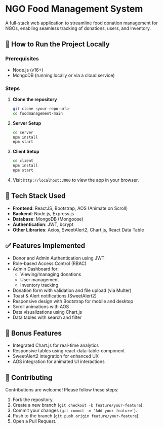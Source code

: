 # NGO Food Management System

A full-stack web application to streamline food donation management for NGOs, enabling seamless tracking of donations, users, and inventory.

## 🚀 How to Run the Project Locally

### Prerequisites
- Node.js (v16+)
- MongoDB (running locally or via a cloud service)

### Steps

1. **Clone the repository**
   ```bash
   git clone <your-repo-url>
   cd foodmanagement-main
   ```

2. **Server Setup**
   ```bash
   cd server
   npm install
   npm start
   ```

3. **Client Setup**
   ```bash
   cd client
   npm install
   npm start
   ```

4. Visit `http://localhost:3000` to view the app in your browser.

## 🧰 Tech Stack Used
- **Frontend**: ReactJS, Bootstrap, AOS (Animate on Scroll)
- **Backend**: Node.js, Express.js
- **Database**: MongoDB (Mongoose)
- **Authentication**: JWT, bcrypt
- **Other Libraries**: Axios, SweetAlert2, Chart.js, React Data Table

## ✅ Features Implemented
- Donor and Admin Authentication using JWT
- Role-based Access Control (RBAC)
- Admin Dashboard for:
  - Viewing/managing donations
  - User management
  - Inventory tracking
- Donation form with validation and file upload (via Multer)
- Toast & Alert notifications (SweetAlert2)
- Responsive design with Bootstrap for mobile and desktop
- Scroll animations with AOS
- Data visualizations using Chart.js
- Data tables with search and filter

## 🌟 Bonus Features
- Integrated Chart.js for real-time analytics
- Responsive tables using react-data-table-component
- SweetAlert2 integration for enhanced UX
- AOS integration for animated UI interactions

## 🤝 Contributing
Contributions are welcome! Please follow these steps:
1. Fork the repository.
2. Create a new branch (`git checkout -b feature/your-feature`).
3. Commit your changes (`git commit -m 'Add your feature'`).
4. Push to the branch (`git push origin feature/your-feature`).
5. Open a Pull Request.


